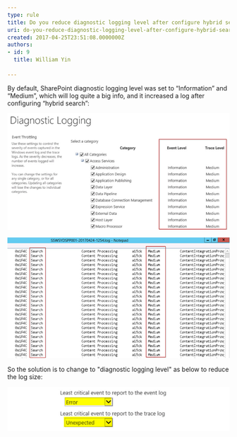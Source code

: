 ```yaml
---
type: rule
title: Do you reduce diagnostic logging level after configure hybrid search?
uri: do-you-reduce-diagnostic-logging-level-after-configure-hybrid-search
created: 2017-04-25T23:51:08.0000000Z
authors:
- id: 9
  title: William Yin

---
```


By default, SharePoint diagnostic logging level was set to “Information” and “Medium”, which will log quite a big info, and it increased a log after configuring “hybrid search”:
 
![ default logging levels](sp-diagnostic-logging.jpg)


![ lots of "Medium" level search logsThis made us had 60GB logs for only 14 days.](sp-diagnostic-logging-2.jpg)

So the solution is to change to "diagnostic logging level" as below to reduce the log size:

![](sp-diagnostic-logging-3.jpg)
